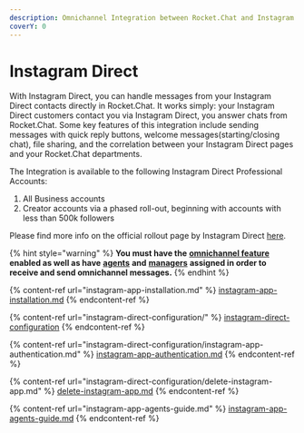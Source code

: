 ```yaml
---
description: Omnichannel Integration between Rocket.Chat and Instagram Direct.
coverY: 0
---
```


# Instagram Direct

With Instagram Direct, you can handle messages from your Instagram Direct contacts directly in Rocket.Chat. It works simply: your Instagram Direct customers contact you via Instagram Direct, you answer chats from Rocket.Chat. Some key features of this integration include sending messages with quick reply buttons, welcome messages(starting/closing chat), file sharing, and the correlation between your Instagram Direct pages and your Rocket.Chat departments.

The Integration is available to the following Instagram Direct Professional Accounts:

1. All Business accounts
2. Creator accounts via a phased roll-out, beginning with accounts with less than 500k followers

Please find more info on the official rollout page by Instagram Direct [here](https://developers.facebook.com/docs/messenger-platform/instagram/rollout/).

{% hint style="warning" %}
**You must have the** [**omnichannel feature**](https://docs.rocket.chat/guides/administration/settings/omnichannel-admins-guide#enable-omnichannel) **enabled as well as have** [**agents**](https://docs.rocket.chat/guides/omnichannel/agents) **and** [**managers**](https://docs.rocket.chat/guides/omnichannel/managers) **assigned in order to receive and send omnichannel messages.**
{% endhint %}

{% content-ref url="instagram-app-installation.md" %}
[instagram-app-installation.md](instagram-app-installation.md)
{% endcontent-ref %}

{% content-ref url="instagram-direct-configuration/" %}
[instagram-direct-configuration](instagram-direct-configuration/)
{% endcontent-ref %}

{% content-ref url="instagram-direct-configuration/instagram-app-authentication.md" %}
[instagram-app-authentication.md](instagram-direct-configuration/instagram-app-authentication.md)
{% endcontent-ref %}

{% content-ref url="instagram-direct-configuration/delete-instagram-app.md" %}
[delete-instagram-app.md](instagram-direct-configuration/delete-instagram-app.md)
{% endcontent-ref %}

{% content-ref url="instagram-app-agents-guide.md" %}
[instagram-app-agents-guide.md](instagram-app-agents-guide.md)
{% endcontent-ref %}

